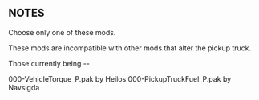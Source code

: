 ## NOTES
 
Choose only one of these mods. 

These mods are incompatible with other mods that alter the pickup truck. 

Those currently being --

000-VehicleTorque_P.pak by Heilos
000-PickupTruckFuel_P.pak by Navsigda
